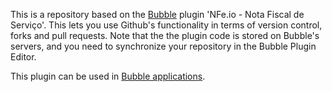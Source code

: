 This is a repository based on the [Bubble](https://bubble.io) plugin 'NFe.io - Nota Fiscal de Serviço'. This lets you use Github's functionality in terms of version control, forks and pull requests. Note that the the plugin code is stored on Bubble's servers, and you need to synchronize your repository in the Bubble Plugin Editor. 

 This plugin can be used in [Bubble applications](https://bubble.io).